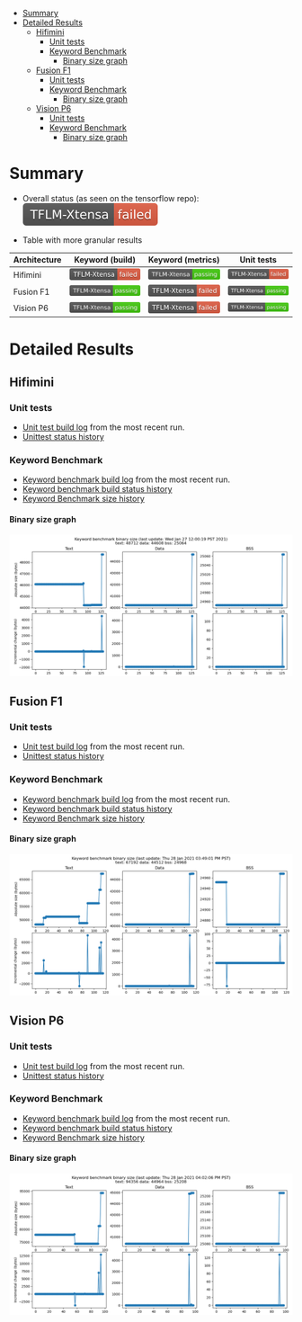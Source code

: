 <!-- mdformat off(b/169948621#comment2) -->

<!--
Semi-automated TOC generation with instructions from
https://github.com/ekalinin/github-markdown-toc#auto-insert-and-update-toc

gh-md-toc --insert --no-backup xtensa.md
-->

<!--ts-->
   * [Summary](#summary)
   * [Detailed Results](#detailed-results)
      * [Hifimini](#hifimini)
         * [Unit tests](#unit-tests)
         * [Keyword Benchmark](#keyword-benchmark)
            * [Binary size graph](#binary-size-graph)
      * [Fusion F1](#fusion-f1)
         * [Unit tests](#unit-tests-1)
         * [Keyword Benchmark](#keyword-benchmark-1)
            * [Binary size graph](#binary-size-graph-1)
      * [Vision P6](#vision-p6)
         * [Unit tests](#unit-tests-2)
         * [Keyword Benchmark](#keyword-benchmark-2)
            * [Binary size graph](#binary-size-graph-2)

<!-- Added by: advaitjain, at: Wed 16 Dec 2020 04:38:35 PM PST -->

<!--te-->

# Summary

* Overall status (as seen on the tensorflow repo): ![Status](xtensa-build-status.svg)

* Table with more granular results

| Architecture |  Keyword (build) | Keyword (metrics) | Unit tests |
| ---------- |       -------      |     ------        |  --------  |
| Hifimini  | [![Status](xtensa-hifimini-keyword-build-status.svg)](hifimini_build_log) | [![Status](xtensa-hifimini-keyword-latency-status.svg)](hifimini_latency_log) | [![Status](xtensa-hifimini-unittests-status.svg)](hifimini_unittest_log) |
| Fusion F1  | [![Status](xtensa-fusion_f1-keyword-build-status.svg)](fusion_f1_build_log) | [![Status](xtensa-fusion_f1-keyword-latency-status.svg)](fusion_f1_latency_log) | [![Status](xtensa-fusion_f1-unittests-status.svg)](fusion_f1_unittest_log) |
| Vision P6  | [![Status](xtensa-vision_p6-keyword-build-status.svg)](vision_p6_build_log) | [![Status](xtensa-vision_p6-keyword-latency-status.svg)](vision_p6_latency_log) | [![Status](xtensa-vision_p6-unittests-status.svg)](vision_p6_unittest_log) |


# Detailed Results

## Hifimini

### Unit tests
* [Unit test build log](hifimini_unittest_log) from the most recent run.
* [Unittest status history](hifimini_unittest_status)

### Keyword Benchmark

* [Keyword benchmark build log](hifimini_build_log) from the most recent run.
* [Keyword benchmark build status history](hifimini_build_status)
* [Keyword Benchmark size history](hifimini_size_log)

#### Binary size graph
![Size graph](hifimini_size_history.png)

<!--
#### Latency graph
![Latency graph](hifimini_latency_history.png)
-->

## Fusion F1

### Unit tests

* [Unit test build log](fusion_f1_unittest_log) from the most recent run.
* [Unittest status history](fusion_f1_unittest_status)

### Keyword Benchmark

* [Keyword benchmark build log](fusion_f1_build_log) from the most recent run.
* [Keyword benchmark build status history](fusion_f1_build_status)
* [Keyword Benchmark size history](fusion_f1_size_log)

#### Binary size graph
![Size graph](fusion_f1_size_history.png)

<!--
#### Latency graph
![Latency graph](fusion_f1_latency_history.png)
-->

## Vision P6

### Unit tests

* [Unit test build log](vision_p6_unittest_log) from the most recent run.
* [Unittest status history](vision_p6_unittest_status)

### Keyword Benchmark

* [Keyword benchmark build log](vision_p6_build_log) from the most recent run.
* [Keyword benchmark build status history](vision_p6_build_status)
* [Keyword Benchmark size history](vision_p6_size_log)

#### Binary size graph
![Size graph](vision_p6_size_history.png)

<!--
#### Latency graph
![Latency graph](vision_p6_latency_history.png)
-->
